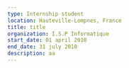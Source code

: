 ```yaml
---
type: Internship student
location: Hauteville-Lompnes, France
title: title
organization: I.S.P Informatique
start_date: 01 april 2010
end_date: 31 july 2010
description: aa
---
```

